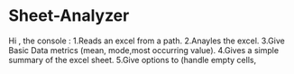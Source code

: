 # Sheet-Analyzer

Hi , the console : 
1.Reads an excel from a path.
2.Anayles the excel.
3.Give Basic Data metrics (mean, mode,most occurring value).
4.Gives a simple summary of the excel sheet.
5.Give options to (handle empty cells,
